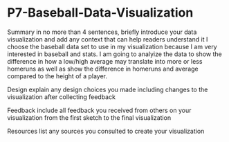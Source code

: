 # P7-Baseball-Data-Visualization

Summary in no more than 4 sentences, briefly introduce your data visualization and add any context that can help readers understand it
I choose the baseball data set to use in my visualization because I am very interested in baseball and stats. I am going to analyize the data to show the difference in how a low/high average may translate into more or less homeruns as well as show the difference in homeruns and average compared to the height of a player.



Design explain any design choices you made including changes to the visualization after collecting feedback



Feedback include all feedback you received from others on your visualization from the first sketch to the final visualization



Resources list any sources you consulted to create your visualization




